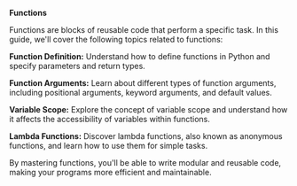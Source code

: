 **Functions**

Functions are blocks of reusable code that perform a specific task. In this guide, we'll cover the following topics related to functions:

**Function Definition:** 
Understand how to define functions in Python and specify parameters and return types.

**Function Arguments:**
Learn about different types of function arguments, including positional arguments, keyword arguments, and default values.

**Variable Scope:**
Explore the concept of variable scope and understand how it affects the accessibility of variables within functions.

**Lambda Functions:**
Discover lambda functions, also known as anonymous functions, and learn how to use them for simple tasks.

By mastering functions, you'll be able to write modular and reusable code, making your programs more efficient and maintainable.
